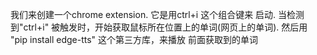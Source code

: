 我们来创建一个chrome extension.
它是用ctrl+i 这个组合键来 启动.
当检测到"ctrl+i" 被触发时，开始获取鼠标所在位置上的单词(网页上的单词).
然后用 "pip install edge-tts" 这个第三方库，来播放 前面获取到的单词
